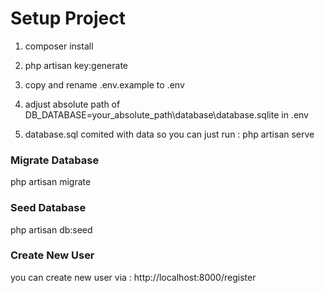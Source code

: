 
# Setup Project

1. composer install

2. php artisan key:generate

3. copy and rename .env.example to .env

3. adjust absolute path of DB_DATABASE=your_absolute_path\database\database.sqlite in .env

4. database.sql comited with data so you can just run : php artisan serve


### Migrate Database

php artisan migrate


### Seed Database

php artisan db:seed



### Create New User
you can create new user via : http://localhost:8000/register



